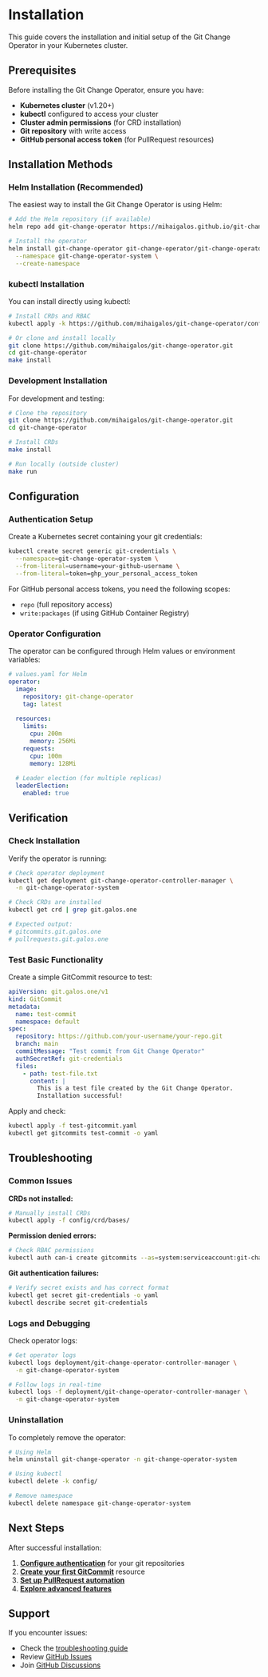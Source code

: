 # Installation

This guide covers the installation and initial setup of the Git Change Operator in your Kubernetes cluster.

## Prerequisites

Before installing the Git Change Operator, ensure you have:

- **Kubernetes cluster** (v1.20+)
- **kubectl** configured to access your cluster
- **Cluster admin permissions** (for CRD installation)
- **Git repository** with write access
- **GitHub personal access token** (for PullRequest resources)

## Installation Methods

### Helm Installation (Recommended)

The easiest way to install the Git Change Operator is using Helm:

```bash
# Add the Helm repository (if available)
helm repo add git-change-operator https://mihaigalos.github.io/git-change-operator

# Install the operator
helm install git-change-operator git-change-operator/git-change-operator \
  --namespace git-change-operator-system \
  --create-namespace
```

### kubectl Installation

You can install directly using kubectl:

```bash
# Install CRDs and RBAC
kubectl apply -k https://github.com/mihaigalos/git-change-operator/config

# Or clone and install locally
git clone https://github.com/mihaigalos/git-change-operator.git
cd git-change-operator
make install
```

### Development Installation

For development and testing:

```bash
# Clone the repository
git clone https://github.com/mihaigalos/git-change-operator.git
cd git-change-operator

# Install CRDs
make install

# Run locally (outside cluster)
make run
```

## Configuration

### Authentication Setup

Create a Kubernetes secret containing your git credentials:

```bash
kubectl create secret generic git-credentials \
  --namespace=git-change-operator-system \
  --from-literal=username=your-github-username \
  --from-literal=token=ghp_your_personal_access_token
```

For GitHub personal access tokens, you need the following scopes:
- `repo` (full repository access)
- `write:packages` (if using GitHub Container Registry)

### Operator Configuration

The operator can be configured through Helm values or environment variables:

```yaml
# values.yaml for Helm
operator:
  image:
    repository: git-change-operator
    tag: latest
  
  resources:
    limits:
      cpu: 200m
      memory: 256Mi
    requests:
      cpu: 100m
      memory: 128Mi
  
  # Leader election (for multiple replicas)
  leaderElection:
    enabled: true
```

## Verification

### Check Installation

Verify the operator is running:

```bash
# Check operator deployment
kubectl get deployment git-change-operator-controller-manager \
  -n git-change-operator-system

# Check CRDs are installed
kubectl get crd | grep git.galos.one

# Expected output:
# gitcommits.git.galos.one
# pullrequests.git.galos.one
```

### Test Basic Functionality

Create a simple GitCommit resource to test:

```yaml
apiVersion: git.galos.one/v1
kind: GitCommit
metadata:
  name: test-commit
  namespace: default
spec:
  repository: https://github.com/your-username/your-repo.git
  branch: main
  commitMessage: "Test commit from Git Change Operator"
  authSecretRef: git-credentials
  files:
    - path: test-file.txt
      content: |
        This is a test file created by the Git Change Operator.
        Installation successful!
```

Apply and check:

```bash
kubectl apply -f test-gitcommit.yaml
kubectl get gitcommits test-commit -o yaml
```

## Troubleshooting

### Common Issues

**CRDs not installed:**
```bash
# Manually install CRDs
kubectl apply -f config/crd/bases/
```

**Permission denied errors:**
```bash
# Check RBAC permissions
kubectl auth can-i create gitcommits --as=system:serviceaccount:git-change-operator-system:git-change-operator-controller-manager
```

**Git authentication failures:**
```bash
# Verify secret exists and has correct format
kubectl get secret git-credentials -o yaml
kubectl describe secret git-credentials
```

### Logs and Debugging

Check operator logs:

```bash
# Get operator logs
kubectl logs deployment/git-change-operator-controller-manager \
  -n git-change-operator-system

# Follow logs in real-time
kubectl logs -f deployment/git-change-operator-controller-manager \
  -n git-change-operator-system
```

### Uninstallation

To completely remove the operator:

```bash
# Using Helm
helm uninstall git-change-operator -n git-change-operator-system

# Using kubectl
kubectl delete -k config/

# Remove namespace
kubectl delete namespace git-change-operator-system
```

## Next Steps

After successful installation:

1. **[Configure authentication](authentication.md)** for your git repositories
2. **[Create your first GitCommit](../examples/basic-gitcommit.md)** resource
3. **[Set up PullRequest automation](../examples/pullrequest.md)**
4. **[Explore advanced features](../examples/advanced.md)**

## Support

If you encounter issues:

- Check the [troubleshooting guide](../reference/error-handling.md)
- Review [GitHub Issues](https://github.com/mihaigalos/git-change-operator/issues)
- Join [GitHub Discussions](https://github.com/mihaigalos/git-change-operator/discussions)